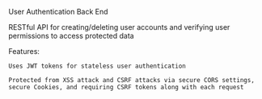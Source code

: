 User Authentication Back End

RESTful API for creating/deleting user accounts and verifying user permissions to access protected data

Features:

    Uses JWT tokens for stateless user authentication 

    Protected from XSS attack and CSRF attacks via secure CORS settings, secure Cookies, and requiring CSRF tokens along with each request

